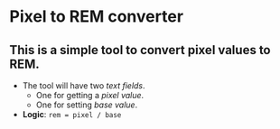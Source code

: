 # Pixel to REM converter

## This is a simple tool to convert pixel values to REM.

 - The tool will have two *text fields*.
     - One for getting a *pixel value*.
     - One for setting *base value*.
 - **Logic**: `rem = pixel / base`